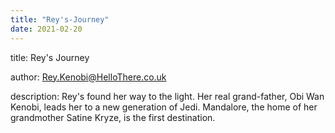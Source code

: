 ```yaml
---
title: "Rey's-Journey"
date: 2021-02-20
---
```


title: Rey's Journey

author: Rey.Kenobi@HelloThere.co.uk

description: Rey's found her way to the light. Her real grand-father, Obi Wan Kenobi, leads her to a new generation of Jedi. Mandalore, the home of her grandmother Satine Kryze, is the first destination.
